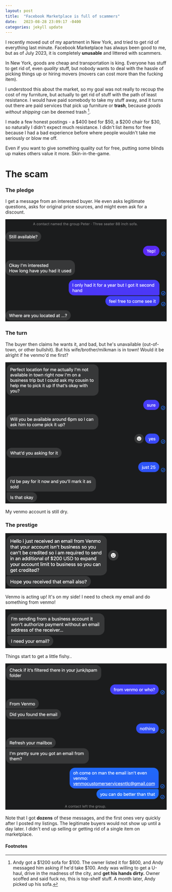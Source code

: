 ```yaml
---
layout: post
title:  "Facebook Marketplace is full of scammers"
date:   2023-08-28 23:09:17 -0400
categories: jekyll update
---
```


I recently moved out of my apartment in New York, and tried to get rid of everything last minute. Facebook Marketplace has always been good to me, but as of July 2023, it is completely <b>unusable</b> and littered with scammers.

In New York, goods are cheap and transportation is king. Everyone has stuff to get rid of, even <i>quality</i> stuff, but nobody wants to deal with the hassle of picking things up or hiring movers (movers can cost more than the fucking item).

I understood this about the market, so my goal was not really to recoup the cost of my furniture, but actually to get rid of stuff with the path of least resistance. I would have paid somebody to take my stuff away, and it turns out there are paid services that pick up furniture or <b>trash</b>, because <i>goods without shipping</i> can be deemed trash [^1].

I made a few honest postings - a $400 bed for $50, a $200 chair for $30, so naturally I didn't expect much resistance. I didn't list items for free because I had a bad experience before where people wouldn't take me seriously or blow me off. 

Even if you want to give something quality out for free, putting some blinds up makes others value it more. Skin-in-the-game. 

# The scam

### The pledge

I get a message from an interested buyer. He even asks legitimate questions, asks for original price sources, and might even ask for a discount.

![a](/images/fbmscam/a.png)

### The turn

The buyer then claims he wants it, and bad, but he's unavailable (out-of-town, or other bullshit). But his wife/brother/milkman is in town! Would it be alright if he venmo'd me first?

![b](/images/fbmscam/b.png)

My venmo account is still dry.


### The prestige

![c](/images/fbmscam/c.png)

Venmo is acting up! It's on my side! I need to check my email and do something from venmo!

![d](/images/fbmscam/d.png)

Things start to get a little fishy..

![e](/images/fbmscam/e.png)




Note that I got <b>dozens</b> of these messages, and the first ones very quickly after I posted my listings. The legitimate buyers would not show up until a day later. I didn't end up selling or getting rid of a single item on marketplace.


#### Footnotes
[^1]: Andy got a $1200 sofa for $100. The owner listed it for $800, and Andy messaged him asking if he'd take $100. Andy was willing to get a U-haul, drive in the madness of the city, and <b>get his hands dirty.</b> Owner scoffed and said fuck no, this is top-shelf stuff. A month later, Andy picked up his sofa. 